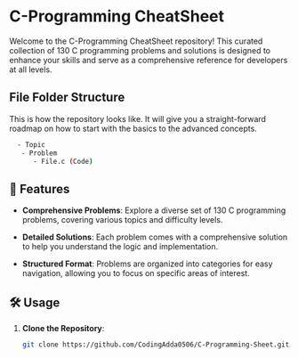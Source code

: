 # C-Programming CheatSheet

Welcome to the C-Programming CheatSheet repository! This curated collection of 130 C programming problems and solutions is designed to enhance your skills and serve as a comprehensive reference for developers at all levels.

## File Folder Structure 

This is how the repository looks like. It will give you a straight-forward roadmap on how to start with the basics to the advanced concepts.

```bash
  - Topic
   - Problem
      - File.c (Code)
```
    

## 🚀 Features

- **Comprehensive Problems**: Explore a diverse set of 130 C programming problems, covering various topics and difficulty levels.

- **Detailed Solutions**: Each problem comes with a comprehensive solution to help you understand the logic and implementation.

- **Structured Format**: Problems are organized into categories for easy navigation, allowing you to focus on specific areas of interest.

## 🛠️ Usage

1. **Clone the Repository**:
   ```bash
   git clone https://github.com/CodingAdda0506/C-Programming-Sheet.git

